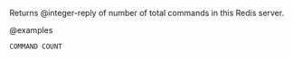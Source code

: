 Returns @integer-reply of number of total commands in this Redis server.

@examples

```cli
COMMAND COUNT
```
